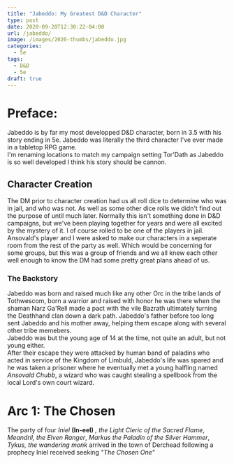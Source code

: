 ```yaml
---
title: "Jabeddo: My Greatest D&D Character"
type: post
date: 2020-09-20T12:30:22-04:00
url: /jabeddo/
image: /images/2020-thumbs/jabeddo.jpg
categories:
  - 5e
tags:
  - D&D
  - 5e
draft: true
---
```

# Preface:
Jabeddo is by far my most developped D&D character, born in 3.5 with his story ending in 5e. Jabeddo was literally the third character I've ever made in a tabletop RPG game.  
I'm renaming locations to match my campaign setting Tor'Dath as Jabeddo is so well developed I think his story should be cannon.

## Character Creation
The DM prior to character creation had us all roll dice to determine who was in jail, and who was not. As well as some other dice rolls we didn't find out the purpose of until much later. Normally this isn't something done in D&D campaigns, but we've been playing together for years and were all excited by the mystery of it. I of course rolled to be one of the players in jail. Ansovald's player and I were asked to make our characters in a seperate room from the rest of the party as well. Which would be concerning for some groups, but this was a group of friends and we all knew each other well enough to know the DM had some pretty great plans ahead of us.

### The Backstory
Jabeddo was born and raised much like any other Orc in the tribe lands of Tothwescom, born a warrior and raised with honor he was there when the shaman Narz Ga'Rell made a pact with the vile Bazrath ultimately turning the Deathhand clan down a dark path. Jabeddo's father before too long sent Jabeddo and his mother away, helping them escape along with several other tribe memebers.  
Jabeddo was but the young age of 14 at the time, not quite an adult, but not young either.  
After their escape they were attacked by human band of paladins who acted in service of the Kingdom of Limbuld, Jabeddo's life was spared and he was taken a prisoner where he eventually met a young halfling named *Ansovald Chubb*, a wizard who was caught stealing a spellbook from the local Lord's own court wizard.



# Arc 1: The Chosen
The party of four *Iniel* **(In-eel)** *, the Light Cleric of the Sacred Flame*, *Meandril, the Elven Ranger*, *Markus the Paladin of the Silver Hammer*, *Tykus, the wandering monk* arrived in the town of Derchead following a prophecy Iniel received seeking *"The Chosen One"*